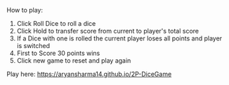 How to play:
1. Click Roll Dice to roll a dice <br>
2. Click Hold to transfer score from current to player's total score <br>
3. If a Dice with one is rolled the current player loses all points and player is switched <br>
4. First to Score 30 points wins <br>
5. Click new game to reset and play again 

Play here: https://aryansharma14.github.io/2P-DiceGame

